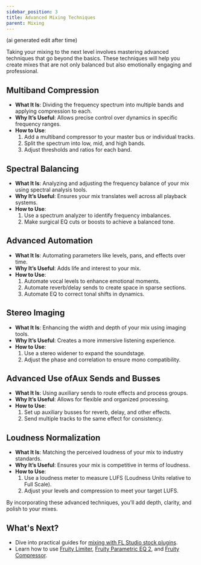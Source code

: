 ```yaml
---
sidebar_position: 3
title: Advanced Mixing Techniques
parent: Mixing
---
```


(ai generated edit after time)

Taking your mixing to the next level involves mastering advanced techniques that go beyond the basics. These techniques will help you create mixes that are not only balanced but also emotionally engaging and professional.

## Multiband Compression

- **What It Is**: Dividing the frequency spectrum into multiple bands and applying compression to each.
- **Why It’s Useful**: Allows precise control over dynamics in specific frequency ranges.
- **How to Use**:
  1. Add a multiband compressor to your master bus or individual tracks.
  2. Split the spectrum into low, mid, and high bands.
  3. Adjust thresholds and ratios for each band.

## Spectral Balancing

- **What It Is**: Analyzing and adjusting the frequency balance of your mix using spectral analysis tools.
- **Why It’s Useful**: Ensures your mix translates well across all playback systems.
- **How to Use**:
  1. Use a spectrum analyzer to identify frequency imbalances.
  2. Make surgical EQ cuts or boosts to achieve a balanced tone.

## Advanced Automation

- **What It Is**: Automating parameters like levels, pans, and effects over time.
- **Why It’s Useful**: Adds life and interest to your mix.
- **How to Use**:
  1. Automate vocal levels to enhance emotional moments.
  2. Automate reverb/delay sends to create space in sparse sections.
  3. Automate EQ to correct tonal shifts in dynamics.

## Stereo Imaging

- **What It Is**: Enhancing the width and depth of your mix using imaging tools.
- **Why It’s Useful**: Creates a more immersive listening experience.
- **How to Use**:
  1. Use a stereo widener to expand the soundstage.
  2. Adjust the phase and correlation to ensure mono compatibility.

## Advanced Use ofAux Sends and Busses

- **What It Is**: Using auxiliary sends to route effects and process groups.
- **Why It’s Useful**: Allows for flexible and organized processing.
- **How to Use**:
  1. Set up auxiliary busses for reverb, delay, and other effects.
  2. Send multiple tracks to the same effect for consistency.

## Loudness Normalization

- **What It Is**: Matching the perceived loudness of your mix to industry standards.
- **Why It’s Useful**: Ensures your mix is competitive in terms of loudness.
- **How to Use**:
  1. Use a loudness meter to measure LUFS (Loudness Units relative to Full Scale).
  2. Adjust your levels and compression to meet your target LUFS.

By incorporating these advanced techniques, you’ll add depth, clarity, and polish to your mixes.

## What's Next?

- Dive into practical guides for [mixing with FL Studio stock plugins](./plugins).
- Learn how to use [Fruity Limiter](./plugins/fruity-limiter), [Fruity Parametric EQ 2](./plugins/fruity-parametric-eq-2), and [Fruity Compressor](./plugins/fruity-compressor).
